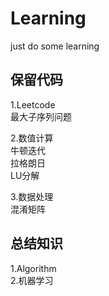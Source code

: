# Learning
just do some learning
## 保留代码  
1.Leetcode  
	最大子序列问题  

2.数值计算  
	牛顿迭代  
	拉格朗日  
	LU分解

3.数据处理  
	混淆矩阵

## 总结知识  
1.Algorithm  
2.机器学习  

